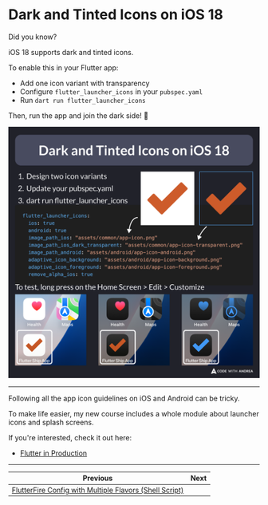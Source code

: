 # Dark and Tinted Icons on iOS 18

Did you know?

iOS 18 supports dark and tinted icons.

To enable this in your Flutter app:
- Add one icon variant with transparency
- Configure `flutter_launcher_icons` in your `pubspec.yaml`
- Run `dart run flutter_launcher_icons`

Then, run the app and join the dark side! 🌚

![](197.png)

<!--

Design two icon variants
Update your pubspec.yaml
dart run flutter_launcher_icons

flutter_launcher_icons:
  ios: true
  android: true
  image_path_ios: "assets/common/app-icon.png"
  image_path_ios_dark_transparent: "assets/common/app-icon-transparent.png"
  image_path_android: "assets/android/app-icon-android.png"
  adaptive_icon_background: "assets/android/app-icon-background.png"
  adaptive_icon_foreground: "assets/android/app-icon-foreground.png"
  remove_alpha_ios: true

To test, long press on the Home Screen > Edit > Customize

-->

---

Following all the app icon guidelines on iOS and Android can be tricky.

To make life easier, my new course includes a whole module about launcher icons and splash screens.

If you're interested, check it out here:

- [Flutter in Production](https://codewithandrea.com/courses/flutter-in-production/)

---

| Previous | Next |
| -------- | ---- |
| [FlutterFire Config with Multiple Flavors (Shell Script)](../0196-flutterfire-config-multiple-flavors/index.md) |  |

<!-- TWITTER|https://x.com/biz84/status/1844641248436466057 -->
<!-- LINKEDIN|https://www.linkedin.com/posts/andreabizzotto_did-you-know-ios-18-supports-dark-and-tinted-activity-7250407163200729088-bDdF -->
